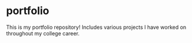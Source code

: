 # portfolio
This is my portfolio repository! Includes various projects I have worked on throughout my college career.
